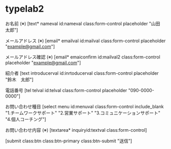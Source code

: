 # typelab2
<label> お名前 <span>(※)</span>
[text* nameval id:nameval class:form-control placeholder "山田　太郎"]</label>

<label> メールアドレス <span>(※)</span>
[email* emailval id:mailval class:form-control placeholder "example@gmail.com"]</label>

<label> メールアドレス確認 <span>(※)</span>
[email* emaiconfirm id:mailval2 class:form-control placeholder "example@gmail.com"]</label>

<label> 紹介者
[text introducerval id:inrtoducerval class:form-control placeholder "鈴木　太郎"]</label>

<label> 電話番号
[tel telval id:telval class:form-control placeholder "090-0000-0000"]</label>

<label> お問い合わせ種目
[select menu id:menuval class:form-control include_blank "1.チームワークサポート" "2.営業サポート" "3.コミュニケーションサポート" "4.個人コーチング"]</label>

<label> お問い合わせ内容 <span>(※)</span>
[textarea* inquiryid:textval class:form-control]</label>

[submit class:btn class:btn-primary class:btn-submit "送信"]
